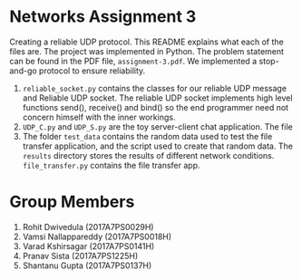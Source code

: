 # Networks Assignment 3

Creating a reliable UDP protocol. This README explains what each of the files are. The project was implemented in Python. The problem statement can be found in the PDF file, `assignment-3.pdf`. We implemented a stop-and-go protocol to ensure reliability. 

1. `reliable_socket.py` contains the classes for our reliable UDP message and Reliable UDP socket. The reliable UDP socket implements high level functions send(), receive() and bind() so the end programmer need not concern himself with the inner workings.  
2. `UDP_C.py` and `UDP_S.py` are the toy server-client chat application. The file 
3. The folder `test_data` contains the random data used to test the file transfer application, and the script used to create that random data. The `results` directory stores the results of different network conditions. `file_transfer.py` contains the file transfer app.

# Group Members
1. Rohit Dwivedula (2017A7PS0029H)
2. Vamsi Nallappareddy (2017A7PS0018H)
3. Varad Kshirsagar (2017A7PS0141H)
4. Pranav Sista (2017A7PS1225H)
5. Shantanu Gupta (2017A7PS0137H)